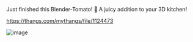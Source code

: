 Just finished this Blender-Tomato! 🍅 A juicy addition to your 3D kitchen!

https://thangs.com/mythangs/file/1124473

![image](https://github.com/user-attachments/assets/059118ff-1961-433b-a5b8-3803da057076)
